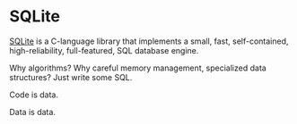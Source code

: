 # SQLite

[SQLite] is a C-language library that implements a small, fast, self-contained,
high-reliability, full-featured, SQL database engine.

[SQLite]: https://www.sqlite.org/index.html

Why algorithms? Why careful memory management, specialized data structures? Just
write some SQL.

Code is data.

Data is data.
